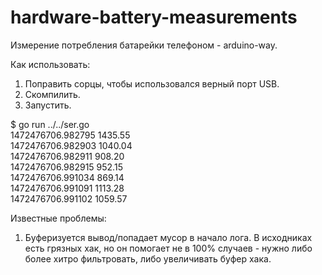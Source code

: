 # hardware-battery-measurements
Измерение потребления батарейки телефоном - arduino-way.

Как использовать:
1. Поправить сорцы, чтобы использовался верный порт USB.
2. Скомпилить.
3. Запустить.

$ go run ../../ser.go  
 1472476706.982795 1435.55  
 1472476706.982903 1040.04  
 1472476706.982911 908.20  
 1472476706.982915 952.15  
 1472476706.991034 869.14  
 1472476706.991091 1113.28  
 1472476706.991102 1059.57  

Известные проблемы:
1. Буферизуется вывод/попадает мусор в начало лога. В исходниках есть грязных хак, но он помогает не в 100% случаев - нужно либо более хитро фильтровать, либо увеличивать буфер хака.
